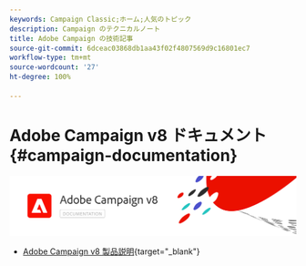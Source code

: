 ```yaml
---
keywords: Campaign Classic;ホーム;人気のトピック
description: Campaign のテクニカルノート
title: Adobe Campaign の技術記事
source-git-commit: 6dceac03868db1aa43f02f4807569d9c16801ec7
workflow-type: tm+mt
source-wordcount: '27'
ht-degree: 100%

---
```


# Adobe Campaign v8 ドキュメント {#campaign-documentation}

![](assets/banner-documentationv8.png)

* [Adobe Campaign v8 製品説明](https://helpx.adobe.com/jp/legal/product-descriptions/adobe-campaign-managed-cloud-services.html){target=&quot;_blank&quot;}
